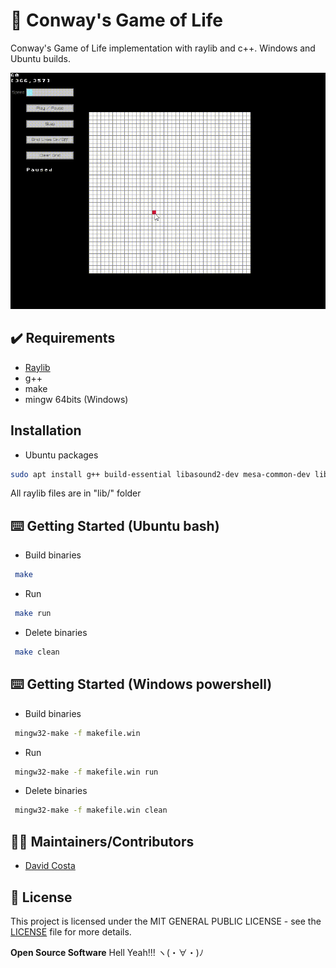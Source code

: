 # 🌱 Conway's Game of Life

Conway's Game of Life implementation with raylib and c++. Windows and Ubuntu builds.

![Preview](resources/screenshots/preview.gif)

## ✔️ Requirements

* [Raylib](https://github.com/raysan5/raylib)
* g++
* make
* mingw 64bits (Windows)

## Installation

* Ubuntu packages
```bash
sudo apt install g++ build-essential libasound2-dev mesa-common-dev libx11-dev libxrandr-dev libxi-dev xorg-dev libgl1-mesa-dev libglu1-mesa-dev
```
All raylib files are in "lib/" folder

## ⌨️ Getting Started (Ubuntu bash)

* Build binaries
```bash
 make
```

* Run
```bash
 make run
```
* Delete binaries
```bash
 make clean
```

## ⌨️ Getting Started (Windows powershell)

* Build binaries
```bash
 mingw32-make -f makefile.win
```
* Run
```bash
 mingw32-make -f makefile.win run
```
* Delete binaries
```bash
 mingw32-make -f makefile.win clean
```

## 👨‍💻 Maintainers/Contributors

* [David Costa](https://github.com/ds-costa)

## 📝 License

This project is licensed under the MIT GENERAL PUBLIC LICENSE - see the [LICENSE](LICENSE) file for more details.

**Open Source Software** Hell Yeah!!! ヽ(・∀・)ﾉ